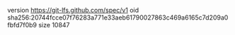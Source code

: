version https://git-lfs.github.com/spec/v1
oid sha256:20744fcce07f76283a771e33aeb61790027863c469a6165c7d209a0fbfd7f0b9
size 10847
